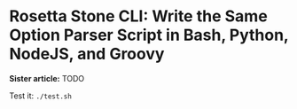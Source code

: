 # Rosetta Stone CLI: Write the Same Option Parser Script in Bash, Python, NodeJS, and Groovy

**Sister article:** TODO

Test it: `./test.sh`
